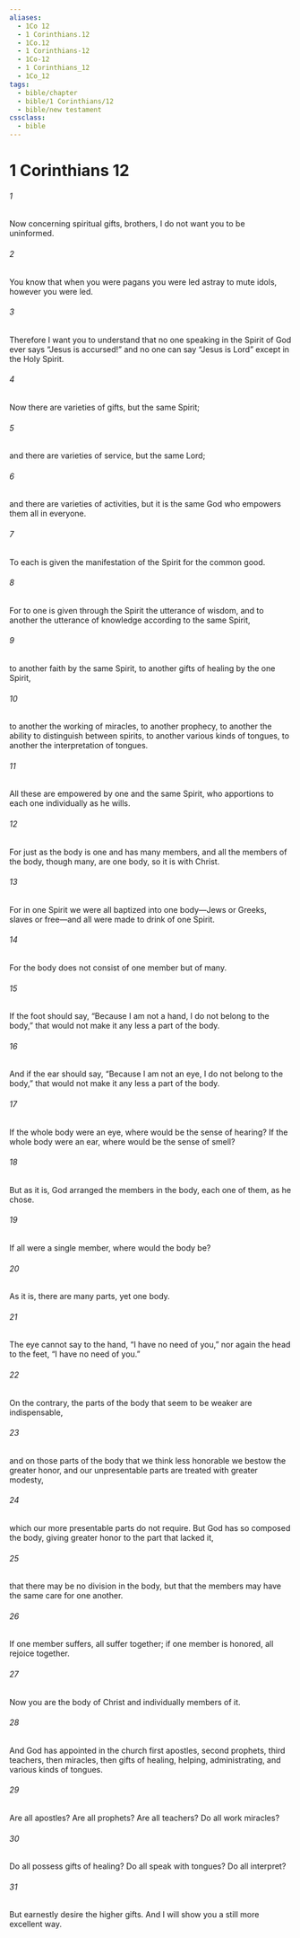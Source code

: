 ```yaml
---
aliases:
  - 1Co 12
  - 1 Corinthians.12
  - 1Co.12
  - 1 Corinthians-12
  - 1Co-12
  - 1 Corinthians_12
  - 1Co_12
tags:
  - bible/chapter
  - bible/1 Corinthians/12
  - bible/new testament
cssclass:
  - bible
---
```


# 1 Corinthians 12

###### 1
Now concerning spiritual gifts, brothers, I do not want you to be uninformed.
###### 2
You know that when you were pagans you were led astray to mute idols, however you were led.
###### 3
Therefore I want you to understand that no one speaking in the Spirit of God ever says “Jesus is accursed!” and no one can say “Jesus is Lord” except in the Holy Spirit.
###### 4
Now there are varieties of gifts, but the same Spirit;
###### 5
and there are varieties of service, but the same Lord;
###### 6
and there are varieties of activities, but it is the same God who empowers them all in everyone.
###### 7
To each is given the manifestation of the Spirit for the common good.
###### 8
For to one is given through the Spirit the utterance of wisdom, and to another the utterance of knowledge according to the same Spirit,
###### 9
to another faith by the same Spirit, to another gifts of healing by the one Spirit,
###### 10
to another the working of miracles, to another prophecy, to another the ability to distinguish between spirits, to another various kinds of tongues, to another the interpretation of tongues.
###### 11
All these are empowered by one and the same Spirit, who apportions to each one individually as he wills.
###### 12
For just as the body is one and has many members, and all the members of the body, though many, are one body, so it is with Christ.
###### 13
For in one Spirit we were all baptized into one body—Jews or Greeks, slaves or free—and all were made to drink of one Spirit.
###### 14
For the body does not consist of one member but of many.
###### 15
If the foot should say, “Because I am not a hand, I do not belong to the body,” that would not make it any less a part of the body.
###### 16
And if the ear should say, “Because I am not an eye, I do not belong to the body,” that would not make it any less a part of the body.
###### 17
If the whole body were an eye, where would be the sense of hearing? If the whole body were an ear, where would be the sense of smell?
###### 18
But as it is, God arranged the members in the body, each one of them, as he chose.
###### 19
If all were a single member, where would the body be?
###### 20
As it is, there are many parts, yet one body.
###### 21
The eye cannot say to the hand, “I have no need of you,” nor again the head to the feet, “I have no need of you.”
###### 22
On the contrary, the parts of the body that seem to be weaker are indispensable,
###### 23
and on those parts of the body that we think less honorable we bestow the greater honor, and our unpresentable parts are treated with greater modesty,
###### 24
which our more presentable parts do not require. But God has so composed the body, giving greater honor to the part that lacked it,
###### 25
that there may be no division in the body, but that the members may have the same care for one another.
###### 26
If one member suffers, all suffer together; if one member is honored, all rejoice together.
###### 27
Now you are the body of Christ and individually members of it.
###### 28
And God has appointed in the church first apostles, second prophets, third teachers, then miracles, then gifts of healing, helping, administrating, and various kinds of tongues.
###### 29
Are all apostles? Are all prophets? Are all teachers? Do all work miracles?
###### 30
Do all possess gifts of healing? Do all speak with tongues? Do all interpret?
###### 31
But earnestly desire the higher gifts. And I will show you a still more excellent way.


